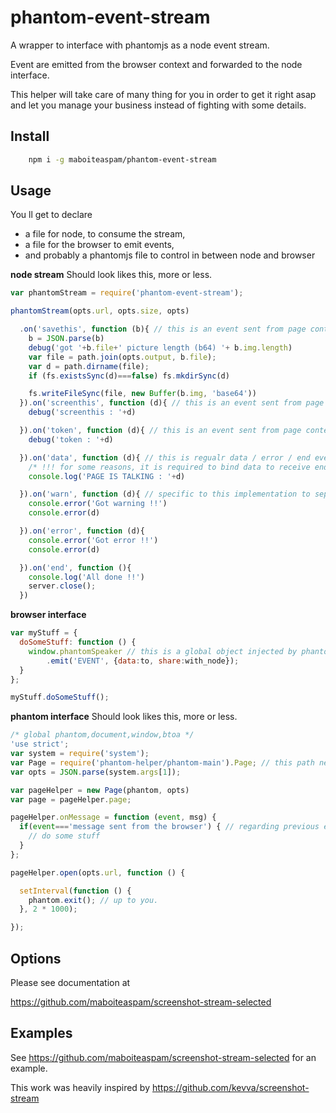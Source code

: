 # phantom-event-stream

A wrapper to interface with phantomjs as a node event stream.

Event are emitted from the browser context and forwarded to the node interface.

This helper will take care of many thing for you in order to get it right asap and let you manage your business instead of fighting with some details.

## Install

```sh
    npm i -g maboiteaspam/phantom-event-stream
```

## Usage

You ll get to declare
- a file for node, to consume the stream,
- a file for the browser to emit events,
- and probably a phantomjs file to control in between node and browser

__node stream__ Should look likes this, more or less.

```js
var phantomStream = require('phantom-event-stream');

phantomStream(opts.url, opts.size, opts)

  .on('savethis', function (b){ // this is an event sent from page context
    b = JSON.parse(b)
    debug('got '+b.file+' picture length (b64) '+ b.img.length)
    var file = path.join(opts.output, b.file);
    var d = path.dirname(file);
    if (fs.existsSync(d)===false) fs.mkdirSync(d)

    fs.writeFileSync(file, new Buffer(b.img, 'base64'))
  }).on('screenthis', function (d){ // this is an event sent from page context
    debug('screenthis : '+d)

  }).on('token', function (d){ // this is an event sent from page context
    debug('token : '+d)

  }).on('data', function (d){ // this is regualr data / error / end event
    /* !!! for some reasons, it is required to bind data to receive end event */
    console.log('PAGE IS TALKING : '+d)

  }).on('warn', function (d){ // specific to this implementation to separate page errors from node errors
    console.error('Got warning !!')
    console.error(d)

  }).on('error', function (d){
    console.error('Got error !!')
    console.error(d)

  }).on('end', function (){
    console.log('All done !!')
    server.close();
  })
```

__browser interface__
```js
var myStuff = {
  doSomeStuff: function () {
    window.phantomSpeaker // this is a global object injected by phantom-stream-events to speak to node/phantom processes
        .emit('EVENT', {data:to, share:with_node});
  }
};

myStuff.doSomeStuff();
```

__phantom interface__ Should look likes this, more or less.

```js
/* global phantom,document,window,btoa */
'use strict';
var system = require('system');
var Page = require('phantom-helper/phantom-main').Page; // this path needs to be checked
var opts = JSON.parse(system.args[1]);

var pageHelper = new Page(phantom, opts)
var page = pageHelper.page;

pageHelper.onMessage = function (event, msg) {
  if(event==='message sent from the browser') { // regarding previous example this should be screenthis, savethis, token
    // do some stuff
  }
};

pageHelper.open(opts.url, function () {

  setInterval(function () {
    phantom.exit(); // up to you.
  }, 2 * 1000);

});
```

## Options

Please see documentation at

https://github.com/maboiteaspam/screenshot-stream-selected



## Examples

See https://github.com/maboiteaspam/screenshot-stream-selected for an example.

This work was heavily inspired by https://github.com/kevva/screenshot-stream
